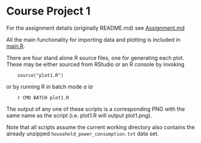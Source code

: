 # Course Project 1

For the assignment details (originally README.md) see [Assignment.md](Assignment.md)

All the main functionality for importing data and plotting is included in [main.R](main.R).

There are four stand alone R source files, one for generating each plot. These may be either
sourced from RStudio or an R console by invoking

        source("plot1.R")

or by running R in batch mode _a la_

        r CMD BATCH plot1.R

The output of any one of these scripts is a corresponding PNG with the same name as the script (i.e.
plot1.R will output plot1.png).

Note that all scripts assume the current working directory also contains the already unzipped 
`household_power_consumption.txt` data set.

